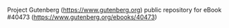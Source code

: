 Project Gutenberg (https://www.gutenberg.org) public repository for eBook #40473 (https://www.gutenberg.org/ebooks/40473)
